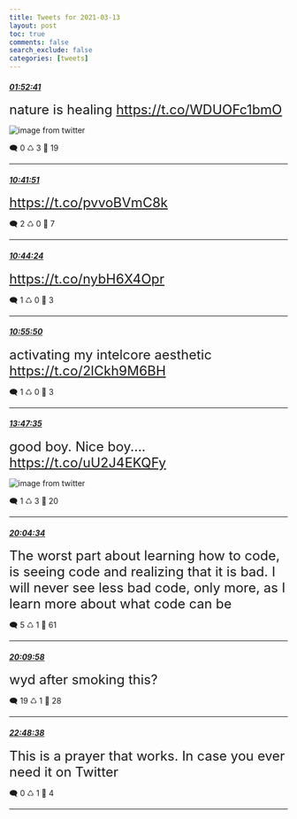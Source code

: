 ```yaml
---
title: Tweets for 2021-03-13
layout: post
toc: true
comments: false
search_exclude: false
categories: [tweets]
---
```



#### <a href = "https://twitter.com/deepfates/status/1370659066968645633">*01:52:41*</a>

<font size="5">nature is healing  https://t.co/WDUOFc1bmO</font>

![image from twitter](/fastpages//images/EwWPJ5JVIAIJt7H.jpg)


🗨️ 0 ♺ 3 🤍  19   

---
    
#### <a href = "https://twitter.com/deepfates/status/1370792235265101830">*10:41:51*</a>

<font size="5"> https://t.co/pvvoBVmC8k</font>



🗨️ 2 ♺ 0 🤍  7   

---
    
#### <a href = "https://twitter.com/deepfates/status/1370792876918112264">*10:44:24*</a>

<font size="5"> https://t.co/nybH6X4Opr</font>



🗨️ 1 ♺ 0 🤍  3   

---
    
#### <a href = "https://twitter.com/deepfates/status/1370795753828941826">*10:55:50*</a>

<font size="5">activating my intelcore aesthetic  https://t.co/2lCkh9M6BH</font>



🗨️ 1 ♺ 0 🤍  3   

---
    
#### <a href = "https://twitter.com/deepfates/status/1370838975502487555">*13:47:35*</a>

<font size="5">good boy. Nice boy....  https://t.co/uU2J4EKQFy</font>

![image from twitter](/fastpages//images/EwYyyJOXEAMCA9A.jpg)


🗨️ 1 ♺ 3 🤍  20   

---
    
#### <a href = "https://twitter.com/deepfates/status/1370933845621547008">*20:04:34*</a>

<font size="5">The worst part about learning how to code, is seeing code and realizing that it is bad. I will never see less bad code, only more, as I learn more about what code can be</font>



🗨️ 5 ♺ 1 🤍  61   

---
    
#### <a href = "https://twitter.com/deepfates/status/1370935205037412361">*20:09:58*</a>

<font size="5">wyd after smoking this?</font>



🗨️ 19 ♺ 1 🤍  28   

---
    
#### <a href = "https://twitter.com/deepfates/status/1370975134748581893">*22:48:38*</a>

<font size="5">This is a prayer that works. In case you ever need it on Twitter</font>



🗨️ 0 ♺ 1 🤍  4   

---
    
            
